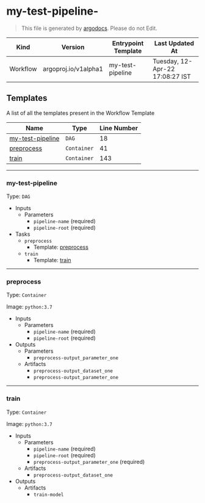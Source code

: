 # my-test-pipeline-

> This file is generated by [argodocs](https://github.com/rohankmr414/argodocs). Please do not Edit.

|Kind|Version|Entrypoint Template|Last Updated At|
|----|----|----|----|
|Workflow|argoproj.io/v1alpha1|my-test-pipeline|Tuesday, 12-Apr-22 17:08:27 IST|


## Templates

A list of all the templates present in the Workflow Template

|Name|Type|Line Number|
|----|----|----|
|[my-test-pipeline](#my-test-pipeline)|`DAG`|18|
|[preprocess](#preprocess)|`Container`|41|
|[train](#train)|`Container`|143|

---

### my-test-pipeline

Type: `DAG`


- Inputs
    - Parameters
        - `pipeline-name` (required)
        - `pipeline-root` (required)
- Tasks
    - `preprocess`
        - Template: [preprocess](#preprocess)
    - `train`
        - Template: [train](#train)

---

### preprocess

Type: `Container`



Image: `python:3.7`

- Inputs
    - Parameters
        - `pipeline-name` (required)
        - `pipeline-root` (required)
- Outputs
    - Parameters
        - `preprocess-output_parameter_one`
    - Artifacts
        - `preprocess-output_dataset_one`
        - `preprocess-output_parameter_one`

---

### train

Type: `Container`



Image: `python:3.7`

- Inputs
    - Parameters
        - `pipeline-name` (required)
        - `pipeline-root` (required)
        - `preprocess-output_parameter_one` (required)
    - Artifacts
        - `preprocess-output_dataset_one`
- Outputs
    - Artifacts
        - `train-model`

